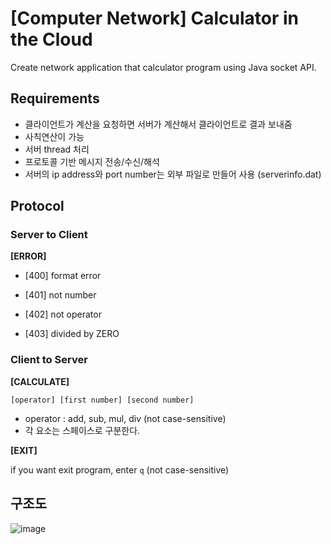 # [Computer Network] Calculator in the Cloud
Create network application that calculator program using Java socket API.

## Requirements

- 클라이언트가 계산을 요청하면 서버가 계산해서 클라이언트로 결과 보내줌
- 사칙연산이 가능
- 서버 thread 처리
- 프로토콜 기반 메시지 전송/수신/해석
- 서버의 ip address와 port number는 외부 파일로 만들어 사용 (serverinfo.dat)

## Protocol

### Server to Client

**[ERROR]**

- [400] format error

- [401] not number

- [402] not operator

- [403] divided by ZERO


### Client to Server
**[CALCULATE]**

`[operator] [first number] [second number]`

- operator : add, sub, mul, div (not case-sensitive)
- 각 요소는 스페이스로 구분한다.

**[EXIT]**

if you want exit program, enter `q` (not case-sensitive)


## 구조도
![image](https://github.com/hyeonji91/2-2/assets/112065014/759f2c51-7a3a-4f5e-9578-a912ba858c87)

